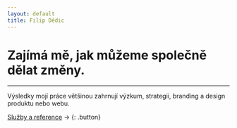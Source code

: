 ```yaml
---
layout: default
title: Filip Dědic
---
```

# Zajímá&nbsp;mě, jak můžeme společně dělat změny.

***
Výsledky mojí práce většinou zahrnují výzkum, strategii, branding a&nbsp;design produktu nebo webu.

[Služby a reference](/sluzby) →
{: .button}
